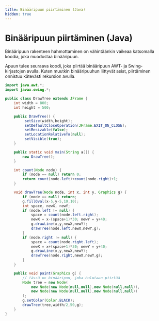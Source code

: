 ```yaml
---
title: Binääripuun piirtäminen (Java)
hidden: true
---
```


# Binääripuun piirtäminen (Java)

Binääripuun rakenteen hahmottaminen on vähintäänkin vaikeaa katsomalla koodia, joka muodostaa binääripuun.

Apuun tulee seuraava koodi, joka piirtää binääripuun AWT- ja Swing-kirjastojen avulla. Kuten muutkin binääripuuhun liittyvät asiat, piirtäminen onnistuu kätevästi rekursion avulla.

```java
import java.awt.*;
import javax.swing.*;

public class DrawTree extends JFrame {
    int width = 800;
    int height = 500;

    public DrawTree() {
         setSize(width,height);
         setDefaultCloseOperation(JFrame.EXIT_ON_CLOSE);
         setResizable(false);
         setLocationRelativeTo(null);
         setVisible(true);
    }

    public static void main(String a[]) {
        new DrawTree();
    }

    int count(Node node) {
        if (node == null) return 0;
        return count(node.left)+count(node.right)+1;
    }

    void drawTree(Node node, int x, int y, Graphics g) {
        if (node == null) return;
        g.fillOval(x-5,y-5,10,10);
        int space, newX, newY;
        if (node.left != null) {
            space = count(node.left.right);
            newX = x-(space+1)*30; newY = y+40;
            g.drawLine(x,y,newX,newY);
            drawTree(node.left,newX,newY,g);
        }
        if (node.right != null) {
            space = count(node.right.left);
            newX = x+(space+1)*30; newY = y+40;
            g.drawLine(x,y,newX,newY);
            drawTree(node.right,newX,newY,g);
        }
    }

    public void paint(Graphics g) {
        // tässä on binääripuu, joka halutaan piirtää
        Node tree = new Node(
            new Node(new Node(null,null),new Node(null,null)),
            new Node(new Node(null,null),new Node(null,null))
        );
        g.setColor(Color.BLACK);
        drawTree(tree,width/2,50,g);
    }
}
```
